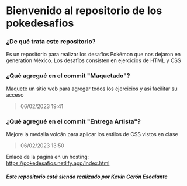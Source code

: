 # Bienvenido al repositorio de los pokedesafios

### ¿De qué trata este repositorio?

Es un repositorio para realizar los desafíos Pokémon que nos dejaron en generation México.
Los desafíos consisten en ejercicios de HTML y CSS

### ¿Qué agregué en el commit "Maquetado"?

Maquete un sitio web para agregar todos los ejercicios y así facilitar su acceso

> 06/02/2023 19:41

### ¿Qué agregué en el commit "Entrega Artista"?

Mejore la medalla volcán para aplicar los estilos de CSS vistos en clase

> 06/02/2023 13:50


Enlace de la pagina en un hosting: https://pokedesafios.netlify.app/index.html

##### Este repositorio está siendo realizado por Kevin Cerón Escalante

